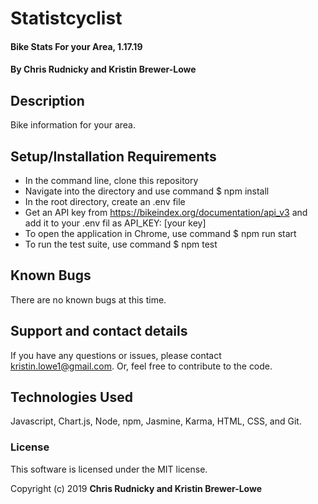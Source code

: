 # Statistcyclist

#### Bike Stats For your Area, 1.17.19

#### By Chris Rudnicky and Kristin Brewer-Lowe

## Description

Bike information for your area.

## Setup/Installation Requirements

* In the command line, clone this repository
* Navigate into the directory and use command $ npm install
* In the root directory, create an .env file
* Get an API key from https://bikeindex.org/documentation/api_v3 and add it to your .env fil as API_KEY: [your key]
* To open the application in Chrome, use command $ npm run start
* To run the test suite, use command $ npm test

## Known Bugs

There are no known bugs at this time.

## Support and contact details

If you have any questions or issues, please contact kristin.lowe1@gmail.com. Or, feel free to contribute to the code.

## Technologies Used

Javascript, Chart.js, Node, npm, Jasmine, Karma, HTML, CSS, and Git.

### License

This software is licensed under the MIT license.

Copyright (c) 2019 **Chris Rudnicky and Kristin Brewer-Lowe**
